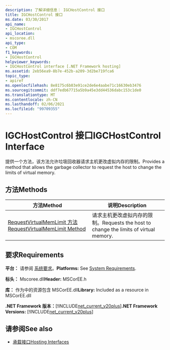 ```yaml
---
description: 了解详细信息： IGCHostControl 接口
title: IGCHostControl 接口
ms.date: 03/30/2017
api_name:
- IGCHostControl
api_location:
- mscoree.dll
api_type:
- COM
f1_keywords:
- IGCHostControl
helpviewer_keywords:
- IGCHostControl interface [.NET Framework hosting]
ms.assetid: 2eb56ea9-8b7e-452b-a209-3d2be719fca6
topic_type:
- apiref
ms.openlocfilehash: 8e8175c6b03e91ce2de6e4aabe71c16630eb3476
ms.sourcegitcommit: ddf7edb67715a5b9a45e3dd44536dabc153c1de0
ms.translationtype: MT
ms.contentlocale: zh-CN
ms.lasthandoff: 02/06/2021
ms.locfileid: "99709355"
---
```

# <a name="igchostcontrol-interface"></a><span data-ttu-id="cee81-103">IGCHostControl 接口</span><span class="sxs-lookup"><span data-stu-id="cee81-103">IGCHostControl Interface</span></span>

<span data-ttu-id="cee81-104">提供一个方法，该方法允许垃圾回收器请求主机更改虚拟内存的限制。</span><span class="sxs-lookup"><span data-stu-id="cee81-104">Provides a method that allows the garbage collector to request the host to change the limits of virtual memory.</span></span>  
  
## <a name="methods"></a><span data-ttu-id="cee81-105">方法</span><span class="sxs-lookup"><span data-stu-id="cee81-105">Methods</span></span>  
  
|<span data-ttu-id="cee81-106">方法</span><span class="sxs-lookup"><span data-stu-id="cee81-106">Method</span></span>|<span data-ttu-id="cee81-107">说明</span><span class="sxs-lookup"><span data-stu-id="cee81-107">Description</span></span>|  
|------------|-----------------|  
|[<span data-ttu-id="cee81-108">RequestVirtualMemLimit 方法</span><span class="sxs-lookup"><span data-stu-id="cee81-108">RequestVirtualMemLimit Method</span></span>](igchostcontrol-requestvirtualmemlimit-method.md)|<span data-ttu-id="cee81-109">请求主机更改虚拟内存的限制。</span><span class="sxs-lookup"><span data-stu-id="cee81-109">Requests the host to change the limits of virtual memory.</span></span>|  
  
## <a name="requirements"></a><span data-ttu-id="cee81-110">要求</span><span class="sxs-lookup"><span data-stu-id="cee81-110">Requirements</span></span>  

 <span data-ttu-id="cee81-111">**平台：** 请参阅 [系统要求](../../get-started/system-requirements.md)。</span><span class="sxs-lookup"><span data-stu-id="cee81-111">**Platforms:** See [System Requirements](../../get-started/system-requirements.md).</span></span>  
  
 <span data-ttu-id="cee81-112">**标头：** Mscoree.dll</span><span class="sxs-lookup"><span data-stu-id="cee81-112">**Header:** MSCorEE.h</span></span>  
  
 <span data-ttu-id="cee81-113">**库：** 作为中的资源包含 MSCorEE.dll</span><span class="sxs-lookup"><span data-stu-id="cee81-113">**Library:** Included as a resource in MSCorEE.dll</span></span>  
  
 <span data-ttu-id="cee81-114">**.NET Framework 版本：**[!INCLUDE[net_current_v20plus](../../../../includes/net-current-v20plus-md.md)]</span><span class="sxs-lookup"><span data-stu-id="cee81-114">**.NET Framework Versions:** [!INCLUDE[net_current_v20plus](../../../../includes/net-current-v20plus-md.md)]</span></span>  
  
## <a name="see-also"></a><span data-ttu-id="cee81-115">请参阅</span><span class="sxs-lookup"><span data-stu-id="cee81-115">See also</span></span>

- [<span data-ttu-id="cee81-116">承载接口</span><span class="sxs-lookup"><span data-stu-id="cee81-116">Hosting Interfaces</span></span>](hosting-interfaces.md)
